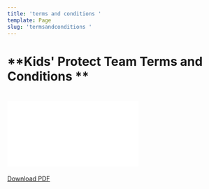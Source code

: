 ```yaml
---
title: 'terms and conditions '
template: Page
slug: 'termsandconditions '
---
```

# **Kids' Protect Team Terms and Conditions **

# [![terms-and-conditions](/images/uploads/terms-and-conditions.pdf)](/images/uploads/terms-and-conditions.pdf)
[Download PDF](/images/uploads/terms-and-conditions.pdf)
